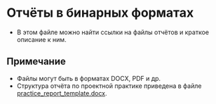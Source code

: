# Отчёты в бинарных форматах

- В этом файле можно найти ссылки на файлы отчётов и краткое описание к ним.


## Примечание
- Файлы могут быть в форматах DOCX, PDF и др.
- Структура отчёта по проектной практике приведена в файле [practice_report_template.docx](../practice_report_template.docx).
